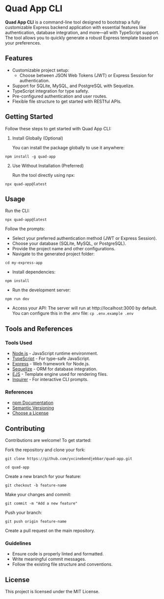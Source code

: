 # Quad App CLI
**Quad App CLI** is a command-line tool designed to bootstrap a fully customizable Express backend application with essential features like authentication, database integration, and more—all with TypeScript support. The tool allows you to quickly generate a robust Express template based on your preferences.

## Features
- Customizable project setup:
    - Choose between JSON Web Tokens (JWT) or Express Session for authentication.
- Support for SQLite, MySQL, and PostgreSQL with Sequelize.
- TypeScript integration for type safety.
- Pre-configured authentication and user routes.
- Flexible file structure to get started with RESTful APIs.
## Getting Started
Follow these steps to get started with Quad App CLI:

1. Install Globally (Optional)

    You can install the package globally to use it anywhere:

`
npm install -g quad-app
`

2. Use Without Installation (Preferred)

    Run the tool directly using npx:

`
npx quad-app@latest
`
## Usage
Run the CLI:

`
npx quad-app@latest
`

Follow the prompts:

- Select your preferred authentication method (JWT or Express Session).
- Choose your database (SQLite, MySQL, or PostgreSQL).
- Provide the project name and other configurations.
- Navigate to the generated project folder:

`
cd my-express-app
`

- Install dependencies:

`
npm install
`

- Run the development server:

`
npm run dev
`

- Access your API:
The server will run at http://localhost:3000 by default. You can configure this in the .env file: 
`
cp .env.example .env
`

## Tools and References
### Tools Used
- [Node.js](https://nodejs.org/en) - JavaScript runtime environment.
- [TypeScript](https://www.typescriptlang.org/) - For type-safe JavaScript.
- [Express](https://expressjs.com/) - Web framework for Node.js.
- [Sequelize](https://sequelize.org/) - ORM for database integration.
- [EJS](https://ejs.co/) - Template engine used for rendering files.
- [Inquirer](https://www.npmjs.com/package/inquirer) - For interactive CLI prompts.

### References
- [npm Documentation](https://docs.npmjs.com/)
- [Semantic Versioning](https://semver.org/)
- [Choose a License](https://choosealicense.com/)
## Contributing
Contributions are welcome! To get started:

Fork the repository and clone your fork:

```
git clone https://github.com/yxcinebendjebbar/quad-app.git

cd quad-app
```

Create a new branch for your feature:

``git checkout -b feature-name``

Make your changes and commit:

``git commit -m "Add a new feature"``

Push your branch:


``git push origin feature-name``

Create a pull request on the main repository.

### Guidelines
- Ensure code is properly linted and formatted.
- Write meaningful commit messages.
- Follow the existing file structure and conventions.
## License
This project is licensed under the MIT License.

